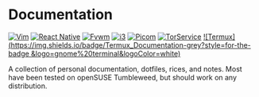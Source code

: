 # Documentation
[![Vim](https://img.shields.io/badge/Vim_Dots_And_Documentation-green?style=for-the-badge&logo=vim)](vim)
[![React Native](https://img.shields.io/badge/React_Native_QuickStart-red?style=for-the-badge&logo=react&logoColor=white)](react_native)
[![Fvwm](https://img.shields.io/badge/Fvwm_Dots_And_Documentation-blue?style=for-the-badge)](fvwm)
[![i3](https://img.shields.io/badge/i3_Dots_And_Documentation-lightblue?style=for-the-badge&logo=i3&logoColor=white)](i3)
[![Picom](https://img.shields.io/badge/Picom_Dots-orange?style=for-the-badge)](picom.md)
[![TorService](https://img.shields.io/badge/Tor_Service_Documentation-purple?style=for-the-badge&logo=tor%20project&logoColor=white)](tor_service.md)
[![Termux](https://img.shields.io/badge/Termux_Documentation-grey?style=for-the-badge &logo=gnome%20terminal&logoColor=white)](termux.md)

A collection of personal documentation, dotfiles, rices, and notes.
Most have been tested on openSUSE Tumbleweed, but should work on any distribution.
